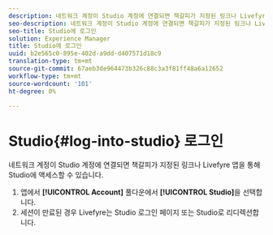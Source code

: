 ```yaml
---
description: 네트워크 계정이 Studio 계정에 연결되면 책갈피가 지정된 링크나 Livefyre 앱을 통해 Studio에 액세스할 수 있습니다.
seo-description: 네트워크 계정이 Studio 계정에 연결되면 책갈피가 지정된 링크나 Livefyre 앱을 통해 Studio에 액세스할 수 있습니다.
seo-title: Studio에 로그인
solution: Experience Manager
title: Studio에 로그인
uuid: b2e565c0-895e-402d-a9dd-d407571d18c9
translation-type: tm+mt
source-git-commit: 67aeb3de964473b326c88c3a3f81ff48a6a12652
workflow-type: tm+mt
source-wordcount: '101'
ht-degree: 0%

---
```



# Studio{#log-into-studio} 로그인

네트워크 계정이 Studio 계정에 연결되면 책갈피가 지정된 링크나 Livefyre 앱을 통해 Studio에 액세스할 수 있습니다.

1. 앱에서 **[!UICONTROL Account]** 풀다운에서 **[!UICONTROL Studio]**&#x200B;을 선택합니다.
1. 세션이 만료된 경우 Livefyre는 Studio 로그인 페이지 또는 Studio로 리디렉션합니다.
